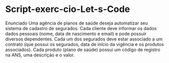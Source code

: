 # Script-exerc-cio-Let-s-Code
Enunciado Uma agência de planos de saúde deseja automatizar seu sistema de cadastro de segurados. Cada cliente deve informar os dados dados pessoais (nome, data de nascimento e email) e pode possuir diversos dependentes. Cada um dos segurados deve estar associado a um contrato (que possui os segurados, data de início da vigência e os produtos associados). Cada produto (plano de saúde) possui um código de registro na ANS, uma descrição e o valor.
